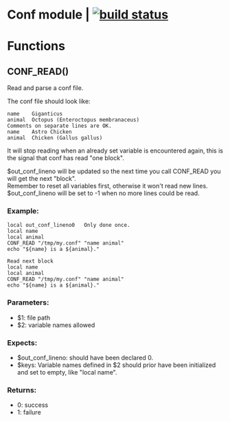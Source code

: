 # Conf module | [![build status](https://gitlab.com/space-sh/conf/badges/master/pipeline.svg)](https://gitlab.com/space-sh/conf/commits/master)


# Functions 

## CONF\_READ()  
  
  
  
Read and parse a conf file.  
  
The conf file should look like:  
```  
name    Giganticus  
animal  Octopus (Enteroctopus membranaceus)  
Comments on separate lines are OK.  
name    Astro Chicken  
animal  Chicken (Gallus gallus)  
```  
  
It will stop reading when an already set variable is encountered again, this is the signal that conf has read "one block".  
  
$out\_conf\_lineno will be updated so the next time you call CONF\_READ you will get the next "block".  
Remember to reset all variables first, otherwise it won't read new lines.  
$out\_conf\_lineno will be set to -1 when no more lines could be read.  
  
### Example:  
` local out_conf_lineno0   Only done once. `  
` local name `  
` local animal `  
` CONF_READ "/tmp/my.conf" "name animal" `  
` echo "${name} is a ${animal}." `  
  
` Read next block `  
` local name `  
` local animal `  
` CONF_READ "/tmp/my.conf" "name animal" `  
` echo "${name} is a ${animal}." `  
  
### Parameters:  
- $1: file path  
- $2: variable names allowed  
  
### Expects:  
- $out\_conf\_lineno: should have been declared  0.  
- $keys: Variable names defined in $2 should prior have been initialized and set to empty, like "local name".  
  
### Returns:  
- 0: success  
- 1: failure  
  
  
  
